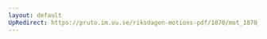 ```yaml
---
layout: default
UpRedirect: https://pruto.im.uu.se/riksdagen-motions-pdf/1870/mot_1870__fk__17.pdf
---
```

